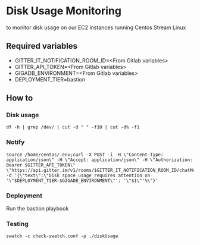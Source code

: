 # Disk Usage Monitoring

to monitor disk usage on our EC2 instances running Centos Stream Linux

## Required variables

* GITTER_IT_NOTIFICATION_ROOM_ID=\<From Gitlab variables\>
* GITTER_API_TOKEN=\<From Gitlab variables\>
* GIGADB_ENVIRONMENT=\<From Gitlab variables\>
* DEPLOYMENT_TIER=bastion

## How to


### Disk usage

```
df -h | grep /dev/ | cut -d " " -f10 | cut -d% -f1
```

### Notify

```
source /home/centos/.env;curl -X POST -i -H \"Content-Type: application/json\" -H \"Accept: application/json\" -H \"Authorization: Bearer $GITTER_API_TOKEN\" \"https://api.gitter.im/v1/rooms/$GITTER_IT_NOTIFICATION_ROOM_ID/chatMessages\"  -d '{\"text\":\"Disk space usage requires attention on '\"$DEPLOYMENT_TIER-$GIGADB_ENVIRONMENT\"': '\"$1\"'%\"}'
```

### Deployment

Run the bastion playbook

### Testing

```
swatch -c check-swatch.conf -p ./diskUsage
```